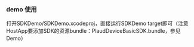 ### demo 使用
打开SDKDemo/SDKDemo.xcodeproj，直接运行SDKDemo target即可（注意 HostApp要添加SDK的资源bundle：PlaudDeviceBasicSDK.bundle，参见Demo）
